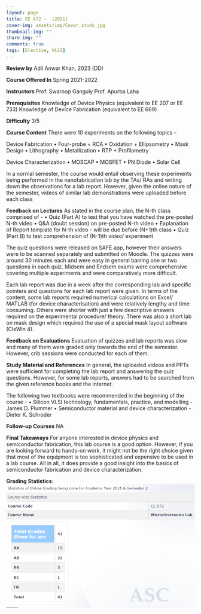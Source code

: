 ```yaml
---
layout: page
title: EE 672 -  (2021)
cover-img: assets/img/Cover_study.jpg
thumbnail-img: ""
share-img: ""
comments: true
tags: [Elective, VLSI]
---
```


**Review by**
Adil Anwar Khan, 2023 (DD)

**Course Offered In**
Spring 2021-2022


**Instructors**
Prof. Swaroop Ganguly
Prof. Apurba Laha

**Prerequisites**
Knowledge of Device Physics (equivalent to EE 207 or EE 733)
Knowledge of Device Fabrication (equivalent to EE 669)

**Difficulty**
3/5 

**Course Content**
There were 10 experiments on the following topics –

Device Fabrication
    • Four-probe + RCA
    • Oxidation + Ellipsometry
    • Mask Design
    • Lithography
    • Metallization
    • RTP + Profilometry

Device Characterization
    • MOSCAP
    • MOSFET
    • PN Diode
    • Solar Cell

In a normal semester, the course would entail observing these experiments being performed in the nanofabrication lab by the TAs/ RAs and writing down the observations for a lab report. However, given the online nature of the semester, videos of similar lab demonstrations were uploaded before each class

 
**Feedback on Lectures**
As stated in the course plan, the N-th class comprised of -
    • Quiz (Part A) to test that you have watched the pre-posted N-th video
    • Q&A (doubt session) on pre-posted N-th video
    • Explanation of Report template for N-th video - will be due before (N+1)th class
    • Quiz (Part B) to test comprehension of (N-1)th video/ experiment

The quiz questions were released on SAFE app, however their answers were to be scanned separately and submitted on Moodle. The quizzes were around 30 minutes each and were easy in general barring one or two questions in each quiz. Midsem and Endsem exams were comprehensive covering multiple experiments and were comparatively more difficult.

Each lab report was due in a week after the corresponding lab and specific pointers and questions for each lab report were given. In terms of the content, some lab reports required numerical calculations on Excel/ MATLAB (for device characterisation) and were relatively lengthy and time consuming. Others were shorter with just a few descriptive answers required on the experimental procedure/ theory. There was also a short lab on mask design which required the use of a special mask layout software (CleWin 4).

**Feedback on Evaluations**
 Evaluation of quizzes and lab reports was slow and many of them were graded only towards the end of the semester. However, crib sessions were conducted for each of them.


**Study Material and References**
In general, the uploaded videos and PPTs were sufficient for completing the lab report and answering the quiz questions. However, for some lab reports, answers had to be searched from the given reference books and the internet.

The following two textbooks were recommended in the beginning of the course -
    • Silicon VLSI technology, fundamentals, practice, and modelling - James D. Plummer
    • Semiconductor material and device characterization - Dieter K. Schroder


**Follow-up Courses**
NA

**Final Takeaways**
For anyone interested in device physics and semiconductor fabrication, this lab course is a good option. However, if you are looking forward to hands-on work, it might not be the right choice given that most of the equipment is too sophisticated and expensive to be used in a lab course. All in all, it does provide a good insight into the basics of semiconductor fabrication and device characterization.


**Grading Statistics:**
![Grades](EE672_2021_grades.png)
